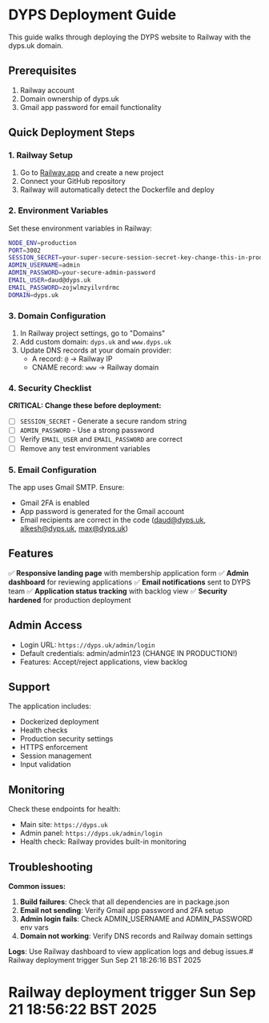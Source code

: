 # DYPS Deployment Guide

This guide walks through deploying the DYPS website to Railway with the dyps.uk domain.

## Prerequisites

1. Railway account
2. Domain ownership of dyps.uk
3. Gmail app password for email functionality

## Quick Deployment Steps

### 1. Railway Setup

1. Go to [Railway.app](https://railway.app) and create a new project
2. Connect your GitHub repository
3. Railway will automatically detect the Dockerfile and deploy

### 2. Environment Variables

Set these environment variables in Railway:

```bash
NODE_ENV=production
PORT=3002
SESSION_SECRET=your-super-secure-session-secret-key-change-this-in-production
ADMIN_USERNAME=admin
ADMIN_PASSWORD=your-secure-admin-password
EMAIL_USER=daud@dyps.uk
EMAIL_PASSWORD=zojwlmzyilvrdrmc
DOMAIN=dyps.uk
```

### 3. Domain Configuration

1. In Railway project settings, go to "Domains"
2. Add custom domain: `dyps.uk` and `www.dyps.uk`
3. Update DNS records at your domain provider:
   - A record: `@` → Railway IP
   - CNAME record: `www` → Railway domain

### 4. Security Checklist

**CRITICAL: Change these before deployment:**

- [ ] `SESSION_SECRET` - Generate a secure random string
- [ ] `ADMIN_PASSWORD` - Use a strong password
- [ ] Verify `EMAIL_USER` and `EMAIL_PASSWORD` are correct
- [ ] Remove any test environment variables

### 5. Email Configuration

The app uses Gmail SMTP. Ensure:
- Gmail 2FA is enabled
- App password is generated for the Gmail account
- Email recipients are correct in the code (daud@dyps.uk, alkesh@dyps.uk, max@dyps.uk)

## Features

✅ **Responsive landing page** with membership application form
✅ **Admin dashboard** for reviewing applications
✅ **Email notifications** sent to DYPS team
✅ **Application status tracking** with backlog view
✅ **Security hardened** for production deployment

## Admin Access

- Login URL: `https://dyps.uk/admin/login`
- Default credentials: admin/admin123 (CHANGE IN PRODUCTION!)
- Features: Accept/reject applications, view backlog

## Support

The application includes:
- Dockerized deployment
- Health checks
- Production security settings
- HTTPS enforcement
- Session management
- Input validation

## Monitoring

Check these endpoints for health:
- Main site: `https://dyps.uk`
- Admin panel: `https://dyps.uk/admin/login`
- Health check: Railway provides built-in monitoring

## Troubleshooting

**Common issues:**

1. **Build failures**: Check that all dependencies are in package.json
2. **Email not sending**: Verify Gmail app password and 2FA setup
3. **Admin login fails**: Check ADMIN_USERNAME and ADMIN_PASSWORD env vars
4. **Domain not working**: Verify DNS records and Railway domain settings

**Logs**: Use Railway dashboard to view application logs and debug issues.# Railway deployment trigger Sun Sep 21 18:26:16 BST 2025
# Railway deployment trigger Sun Sep 21 18:56:22 BST 2025

